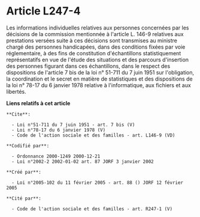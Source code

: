 # Article L247-4

Les informations individuelles relatives aux personnes concernées par les décisions de la commission mentionnée à l'article
L. 146-9 relatives aux prestations versées suite à ces décisions sont transmises au ministre chargé des personnes
handicapées, dans des conditions fixées par voie réglementaire, à des fins de constitution d'échantillons statistiquement
représentatifs en vue de l'étude des situations et des parcours d'insertion des personnes figurant dans ces échantillons,
dans le respect des dispositions de l'article 7 bis de la loi n° 51-711 du 7 juin 1951 sur l'obligation, la coordination et
le secret en matière de statistiques et des dispositions de la loi n° 78-17 du 6 janvier 1978 relative à l'informatique, aux
fichiers et aux libertés.

**Liens relatifs à cet article**

	**Cite**:

	  - Loi n°51-711 du 7 juin 1951 - art. 7 bis (V)
	  - Loi n°78-17 du 6 janvier 1978 (V)
	  - Code de l'action sociale et des familles - art. L146-9 (VD)

	**Codifié par**:

	  - Ordonnance 2000-1249 2000-12-21
	  - Loi n°2002-2 2002-01-02 art. 87 JORF 3 janvier 2002

	**Créé par**:

	  - Loi n°2005-102 du 11 février 2005 - art. 88 () JORF 12 février 2005

	**Cité par**:

	  - Code de l'action sociale et des familles - art. R247-1 (V)
